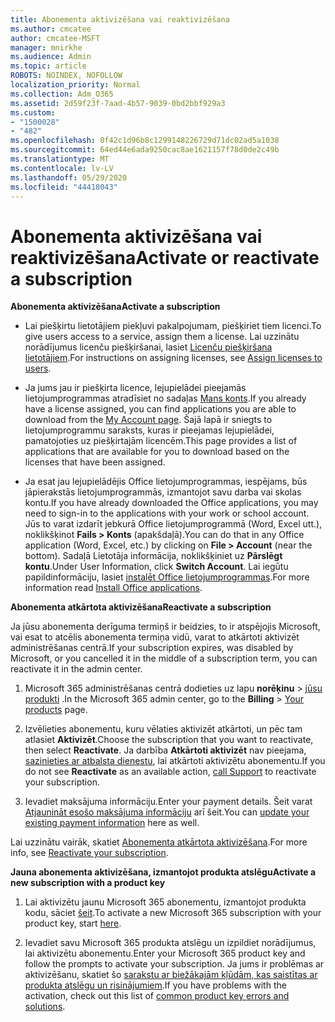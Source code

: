 ```yaml
---
title: Abonementa aktivizēšana vai reaktivizēšana
ms.author: cmcatee
author: cmcatee-MSFT
manager: mnirkhe
ms.audience: Admin
ms.topic: article
ROBOTS: NOINDEX, NOFOLLOW
localization_priority: Normal
ms.collection: Adm_O365
ms.assetid: 2d59f23f-7aad-4b57-9039-0bd2bbf929a3
ms.custom:
- "1500028"
- "482"
ms.openlocfilehash: 0f42c1d96b8c1299148226729d71dc02ad5a1038
ms.sourcegitcommit: 64ed44e6ada9250cac8ae1621157f78d0de2c49b
ms.translationtype: MT
ms.contentlocale: lv-LV
ms.lasthandoff: 05/29/2020
ms.locfileid: "44418043"
---
```

# <a name="activate-or-reactivate-a-subscription"></a><span data-ttu-id="b9bd8-102">Abonementa aktivizēšana vai reaktivizēšana</span><span class="sxs-lookup"><span data-stu-id="b9bd8-102">Activate or reactivate a subscription</span></span>

<span data-ttu-id="b9bd8-103">**Abonementa aktivizēšana**</span><span class="sxs-lookup"><span data-stu-id="b9bd8-103">**Activate a subscription**</span></span>

- <span data-ttu-id="b9bd8-104">Lai piešķirtu lietotājiem piekļuvi pakalpojumam, piešķiriet tiem licenci.</span><span class="sxs-lookup"><span data-stu-id="b9bd8-104">To give users access to a service, assign them a license.</span></span> <span data-ttu-id="b9bd8-105">Lai uzzinātu norādījumus licenču piešķiršanai, lasiet [Licenču piešķiršana lietotājiem](https://docs.microsoft.com/microsoft-365/admin/manage/assign-licenses-to-users).</span><span class="sxs-lookup"><span data-stu-id="b9bd8-105">For instructions on assigning licenses, see [Assign licenses to users](https://docs.microsoft.com/microsoft-365/admin/manage/assign-licenses-to-users).</span></span>

- <span data-ttu-id="b9bd8-106">Ja jums jau ir piešķirta licence, lejupielādei pieejamās lietojumprogrammas atradīsiet no sadaļas [Mans konts](https://portal.office.com/account/#installs).</span><span class="sxs-lookup"><span data-stu-id="b9bd8-106">If you already have a license assigned, you can find applications you are able to download from the [My Account page](https://portal.office.com/account/#installs).</span></span> <span data-ttu-id="b9bd8-107">Šajā lapā ir sniegts to lietojumprogrammu saraksts, kuras ir pieejamas lejupielādei, pamatojoties uz piešķirtajām licencēm.</span><span class="sxs-lookup"><span data-stu-id="b9bd8-107">This page provides a list of applications that are available for you to download based on the licenses that have been assigned.</span></span>

- <span data-ttu-id="b9bd8-108">Ja esat jau lejupielādējis Office lietojumprogrammas, iespējams, būs jāpierakstās lietojumprogrammās, izmantojot savu darba vai skolas kontu.</span><span class="sxs-lookup"><span data-stu-id="b9bd8-108">If you have already downloaded the Office applications, you may need to sign-in to the applications with your work or school account.</span></span> <span data-ttu-id="b9bd8-109">Jūs to varat izdarīt jebkurā Office lietojumprogrammā (Word, Excel utt.), noklikšķinot **Fails > Konts** (apakšdaļā).</span><span class="sxs-lookup"><span data-stu-id="b9bd8-109">You can do that in any Office application (Word, Excel, etc.) by clicking on **File > Account** (near the bottom).</span></span> <span data-ttu-id="b9bd8-110">Sadaļā Lietotāja informācija, noklikšķiniet uz **Pārslēgt kontu**.</span><span class="sxs-lookup"><span data-stu-id="b9bd8-110">Under User Information, click **Switch Account**.</span></span> <span data-ttu-id="b9bd8-111">Lai iegūtu papildinformāciju, lasiet [instalēt Office lietojumprogrammas](https://docs.microsoft.com/microsoft-365/admin/setup/install-applications).</span><span class="sxs-lookup"><span data-stu-id="b9bd8-111">For more information read [Install Office applications](https://docs.microsoft.com/microsoft-365/admin/setup/install-applications).</span></span>

<span data-ttu-id="b9bd8-112">**Abonementa atkārtota aktivizēšana**</span><span class="sxs-lookup"><span data-stu-id="b9bd8-112">**Reactivate a subscription**</span></span>

<span data-ttu-id="b9bd8-113">Ja jūsu abonementa derīguma termiņš ir beidzies, to ir atspējojis Microsoft, vai esat to atcēlis abonementa termiņa vidū, varat to atkārtoti aktivizēt administrēšanas centrā.</span><span class="sxs-lookup"><span data-stu-id="b9bd8-113">If your subscription expires, was disabled by Microsoft, or you cancelled it in the middle of a subscription term, you can reactivate it in the admin center.</span></span>
  
1. <span data-ttu-id="b9bd8-114">Microsoft 365 administrēšanas centrā dodieties uz lapu **norēķinu**  >  [jūsu produkti](https://go.microsoft.com/fwlink/p/?linkid=842054) .</span><span class="sxs-lookup"><span data-stu-id="b9bd8-114">In the Microsoft 365 admin center, go to the **Billing** > [Your products](https://go.microsoft.com/fwlink/p/?linkid=842054) page.</span></span>

2. <span data-ttu-id="b9bd8-115">Izvēlieties abonementu, kuru vēlaties aktivizēt atkārtoti, un pēc tam atlasiet **Aktivizēt**.</span><span class="sxs-lookup"><span data-stu-id="b9bd8-115">Choose the subscription that you want to reactivate, then select **Reactivate**.</span></span> <span data-ttu-id="b9bd8-116">Ja darbība **Atkārtoti aktivizēt** nav pieejama, [sazinieties ar atbalsta dienestu](https://docs.microsoft.com/microsoft-365/admin/contact-support-for-business-products), lai atkārtoti aktivizētu abonementu.</span><span class="sxs-lookup"><span data-stu-id="b9bd8-116">If you do not see **Reactivate** as an available action, [call Support](https://docs.microsoft.com/microsoft-365/admin/contact-support-for-business-products) to reactivate your subscription.</span></span>

3. <span data-ttu-id="b9bd8-117">Ievadiet maksājuma informāciju.</span><span class="sxs-lookup"><span data-stu-id="b9bd8-117">Enter your payment details.</span></span> <span data-ttu-id="b9bd8-118">Šeit varat [Atjaunināt esošo maksājuma informāciju](https://docs.microsoft.com/microsoft-365/commerce/billing-and-payments/manage-payment-methods) arī šeit.</span><span class="sxs-lookup"><span data-stu-id="b9bd8-118">You can [update your existing payment information](https://docs.microsoft.com/microsoft-365/commerce/billing-and-payments/manage-payment-methods) here as well.</span></span>

<span data-ttu-id="b9bd8-119">Lai uzzinātu vairāk, skatiet [Abonementa atkārtota aktivizēšana](https://docs.microsoft.com/microsoft-365/commerce/subscriptions/reactivate-your-subscription).</span><span class="sxs-lookup"><span data-stu-id="b9bd8-119">For more info, see [Reactivate your subscription](https://docs.microsoft.com/microsoft-365/commerce/subscriptions/reactivate-your-subscription).</span></span>

<span data-ttu-id="b9bd8-120">**Jauna abonementa aktivizēšana, izmantojot produkta atslēgu**</span><span class="sxs-lookup"><span data-stu-id="b9bd8-120">**Activate a new subscription with a product key**</span></span>

1. <span data-ttu-id="b9bd8-121">Lai aktivizētu jaunu Microsoft 365 abonementu, izmantojot produkta kodu, sāciet [šeit](https://support.office.com/article/where-to-enter-your-office-product-key-0a82e5ae-739e-4b92-a6f4-2ec780c185db).</span><span class="sxs-lookup"><span data-stu-id="b9bd8-121">To activate a new Microsoft 365 subscription with your product key, start [here](https://support.office.com/article/where-to-enter-your-office-product-key-0a82e5ae-739e-4b92-a6f4-2ec780c185db).</span></span>

2. <span data-ttu-id="b9bd8-122">Ievadiet savu Microsoft 365 produkta atslēgu un izpildiet norādījumus, lai aktivizētu abonementu.</span><span class="sxs-lookup"><span data-stu-id="b9bd8-122">Enter your Microsoft 365 product key and follow the prompts to activate your subscription.</span></span> <span data-ttu-id="b9bd8-123">Ja jums ir problēmas ar aktivizēšanu, skatiet šo [sarakstu ar biežākajām kļūdām, kas saistītas ar produkta atslēgu un risinājumiem](https://docs.microsoft.com/microsoft-365/commerce/product-key-errors-and-solutions).</span><span class="sxs-lookup"><span data-stu-id="b9bd8-123">If you have problems with the activation, check out this list of [common product key errors and solutions](https://docs.microsoft.com/microsoft-365/commerce/product-key-errors-and-solutions).</span></span>
